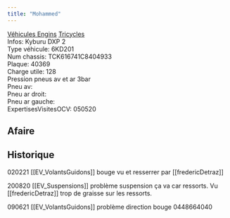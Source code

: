 ```yaml
---
title: "Mohammed"
---
```


[Véhicules Engins](notes/equipements/vehicules/L_VehiculesEngins.md) [Tricycles](notes/equipements/vehicules/C_Tricycles.md)\
Infos: Kyburu DXP 2\
Type véhicule: 6KD201\
Num chassis: TCK616741C8404933\
Plaque: 40369\
Charge utile: 128\
Pression pneus av et ar 3bar\
Pneu av:\
Pneu ar droit:\
Pneu ar gauche:\
ExpertisesVisitesOCV: 050520

## Afaire 

## Historique
020221 [[EV_VolantsGuidons]] bouge vu et resserrer par [[fredericDetraz]]

200820 [[EV_Suspensions]] problème suspension ça va car ressorts. Vu [[fredericDetraz]] trop de graisse sur les ressorts.

090621 [[EV_VolantsGuidons]] problème direction bouge 0448664040